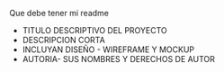 Que debe tener mi readme
- TITULO DESCRIPTIVO DEL PROYECTO
- DESCRIPCION CORTA
- INCLUYAN DISEÑO - WIREFRAME Y MOCKUP
- AUTORIA- SUS NOMBRES Y DERECHOS DE AUTOR
